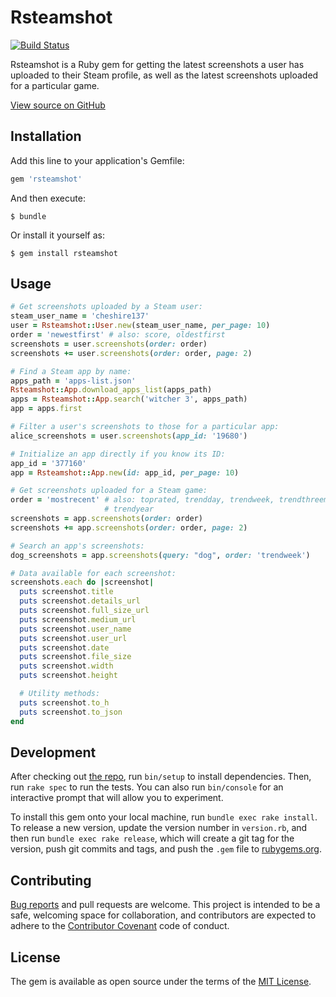 # Rsteamshot

[![Build Status](https://travis-ci.org/cheshire137/rsteamshot.svg?branch=master)](https://travis-ci.org/cheshire137/rsteamshot)

Rsteamshot is a Ruby gem for getting the latest screenshots a user has uploaded to their Steam profile, as well as the latest screenshots uploaded for a particular game.

[View source on GitHub](https://github.com/cheshire137/rsteamshot)

## Installation

Add this line to your application's Gemfile:

```ruby
gem 'rsteamshot'
```

And then execute:

    $ bundle

Or install it yourself as:

    $ gem install rsteamshot

## Usage

```ruby
# Get screenshots uploaded by a Steam user:
steam_user_name = 'cheshire137'
user = Rsteamshot::User.new(steam_user_name, per_page: 10)
order = 'newestfirst' # also: score, oldestfirst
screenshots = user.screenshots(order: order)
screenshots += user.screenshots(order: order, page: 2)

# Find a Steam app by name:
apps_path = 'apps-list.json'
Rsteamshot::App.download_apps_list(apps_path)
apps = Rsteamshot::App.search('witcher 3', apps_path)
app = apps.first

# Filter a user's screenshots to those for a particular app:
alice_screenshots = user.screenshots(app_id: '19680')

# Initialize an app directly if you know its ID:
app_id = '377160'
app = Rsteamshot::App.new(id: app_id, per_page: 10)

# Get screenshots uploaded for a Steam game:
order = 'mostrecent' # also: toprated, trendday, trendweek, trendthreemonths, trendsixmonths,
                     # trendyear
screenshots = app.screenshots(order: order)
screenshots += app.screenshots(order: order, page: 2)

# Search an app's screenshots:
dog_screenshots = app.screenshots(query: "dog", order: 'trendweek')

# Data available for each screenshot:
screenshots.each do |screenshot|
  puts screenshot.title
  puts screenshot.details_url
  puts screenshot.full_size_url
  puts screenshot.medium_url
  puts screenshot.user_name
  puts screenshot.user_url
  puts screenshot.date
  puts screenshot.file_size
  puts screenshot.width
  puts screenshot.height

  # Utility methods:
  puts screenshot.to_h
  puts screenshot.to_json
end
```

## Development

After checking out [the repo](https://github.com/cheshire137/rsteamshot), run `bin/setup` to install dependencies. Then, run `rake spec` to run the tests. You can also run `bin/console` for an interactive prompt that will allow you to experiment.

To install this gem onto your local machine, run `bundle exec rake install`. To release a new version, update the version number in `version.rb`, and then run `bundle exec rake release`, which will create a git tag for the version, push git commits and tags, and push the `.gem` file to [rubygems.org](https://rubygems.org).

## Contributing

[Bug reports](https://github.com/cheshire137/rsteamshot/issues) and pull requests are welcome. This project is intended to be a safe, welcoming space for collaboration, and contributors are expected to adhere to the [Contributor Covenant](http://contributor-covenant.org) code of conduct.

## License

The gem is available as open source under the terms of the [MIT License](http://opensource.org/licenses/MIT).
